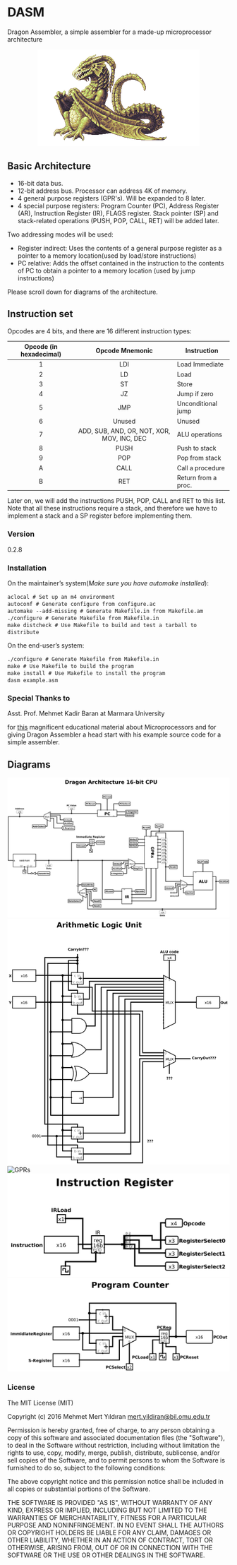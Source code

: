# DASM

Dragon Assembler, a simple assembler for a made-up microprocessor architecture

<p align="center">
  <img src="https://raw.githubusercontent.com/mertyildiran/DASM/master/docs/img/dasm.gif" alt="Dragon Assembler"/>
</p>

## Basic Architecture

- 16-bit data bus.
- 12-bit address bus. Processor can address 4K of memory.
- 4 general purpose registers (GPR's). Will be expanded to 8 later.
- 4 special purpose registers: Program Counter (PC), Address Register (AR), Instruction Register (IR), FLAGS register. Stack pointer (SP) and stack-related operations (PUSH, POP, CALL, RET) will be added later.

Two addressing modes will be used:

- Register indirect: Uses the contents of a general purpose register as a pointer to a memory location(used by load/store instructions)
- PC relative: Adds the offset contained in the instruction to the contents of PC to obtain a pointer to a memory location (used by jump instructions)

Please scroll down for diagrams of the architecture.

## Instruction set

Opcodes are 4 bits, and there are 16 different instruction types:

| Opcode (in hexadecimal) |               Opcode Mnemonic               | Instruction        |
|:-----------------------:|:-------------------------------------------:|--------------------|
| 1                       | LDI                                         | Load Immediate     |
| 2                       | LD                                          | Load               |
| 3                       | ST                                          | Store              |
| 4                       | JZ                                          | Jump if zero       |
| 5                       | JMP                                         | Unconditional jump |
| 6                       | Unused                                      | Unused             |
| 7                       | ADD, SUB, AND, OR, NOT,  XOR, MOV, INC, DEC | ALU operations     |
| 8                       | PUSH                                        | Push to stack      |
| 9                       | POP                                         | Pop from stack     |
| A                       | CALL                                        | Call a procedure   |
| B                       | RET                                         | Return from a proc.|

Later on, we will add the instructions PUSH, POP, CALL and RET to this list. Note that all these instructions require a stack, and therefore we have to implement a stack and a SP register before implementing them.


### Version

0.2.8

### Installation

On the maintainer’s system(*Make sure you have automake installed*):

```Shell
aclocal # Set up an m4 environment
autoconf # Generate configure from configure.ac
automake --add-missing # Generate Makefile.in from Makefile.am
./configure # Generate Makefile from Makefile.in
make distcheck # Use Makefile to build and test a tarball to distribute
```

On the end-user’s system:

```Shell
./configure # Generate Makefile from Makefile.in
make # Use Makefile to build the program
make install # Use Makefile to install the program
dasm example.asm
```

### Special Thanks to

Asst. Prof. Mehmet Kadir Baran at Marmara University

for [this](http://marmara-cse-lectures.com/comparch/) magnificent educational material about Microprocessors and for giving Dragon Assembler a head start with his example source code for a simple assembler.

## Diagrams

![Main](https://raw.githubusercontent.com/mertyildiran/DASM/master/docs/img/logisim/main.png)
![ALU](https://raw.githubusercontent.com/mertyildiran/DASM/master/docs/img/logisim/ALU.png)
![GPRs](https://raw.githubusercontent.com/mertyildiran/DASM/master/docs/img/logisim/GPRs.png)
![IR](https://raw.githubusercontent.com/mertyildiran/DASM/master/docs/img/logisim/IR.png)
![PC](https://raw.githubusercontent.com/mertyildiran/DASM/master/docs/img/logisim/PC.png)

### License

The MIT License (MIT)

Copyright (c) 2016 Mehmet Mert Yıldıran mert.yildiran@bil.omu.edu.tr

Permission is hereby granted, free of charge, to any person obtaining a copy
of this software and associated documentation files (the "Software"), to deal
in the Software without restriction, including without limitation the rights
to use, copy, modify, merge, publish, distribute, sublicense, and/or sell
copies of the Software, and to permit persons to whom the Software is
furnished to do so, subject to the following conditions:

The above copyright notice and this permission notice shall be included in all
copies or substantial portions of the Software.

THE SOFTWARE IS PROVIDED "AS IS", WITHOUT WARRANTY OF ANY KIND, EXPRESS OR
IMPLIED, INCLUDING BUT NOT LIMITED TO THE WARRANTIES OF MERCHANTABILITY,
FITNESS FOR A PARTICULAR PURPOSE AND NONINFRINGEMENT. IN NO EVENT SHALL THE
AUTHORS OR COPYRIGHT HOLDERS BE LIABLE FOR ANY CLAIM, DAMAGES OR OTHER
LIABILITY, WHETHER IN AN ACTION OF CONTRACT, TORT OR OTHERWISE, ARISING FROM,
OUT OF OR IN CONNECTION WITH THE SOFTWARE OR THE USE OR OTHER DEALINGS IN THE
SOFTWARE.
